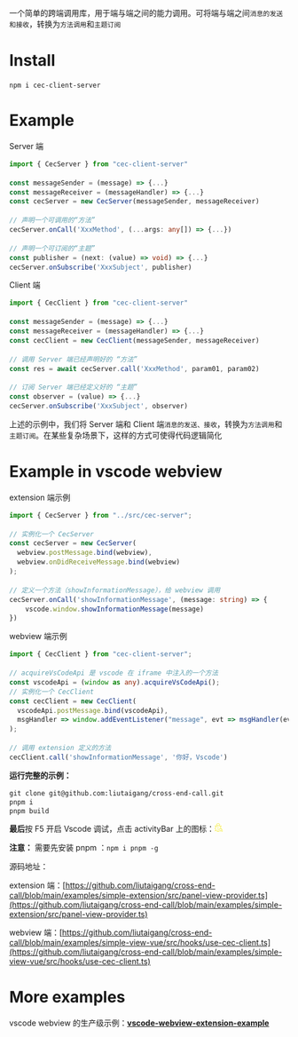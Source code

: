 一个简单的跨端调用库，用于端与端之间的能力调用。可将端与端之间`消息的发送和接收`，转换为`方法调用`和`主题订阅`

# Install

```
npm i cec-client-server
```

# Example

Server 端
```ts
import { CecServer } from "cec-client-server"

const messageSender = (message) => {...} 
const messageReceiver = (messageHandler) => {...}
const cecServer = new CecServer(messageSender, messageReceiver)

// 声明一个可调用的“方法”
cecServer.onCall('XxxMethod', (...args: any[]) => {...})

// 声明一个可订阅的“主题”
const publisher = (next: (value) => void) => {...}
cecServer.onSubscribe('XxxSubject', publisher)
```

Client 端
```ts
import { CecClient } from "cec-client-server"                                              
                                              
const messageSender = (message) => {...}
const messageReceiver = (messageHandler) => {...}
const cecClient = new CecClient(messageSender, messageReceiver)

// 调用 Server 端已经声明好的 “方法”
const res = await cecServer.call('XxxMethod', param01, param02)

// 订阅 Server 端已经定义好的 “主题”
const observer = (value) => {...}
cecServer.onSubscribe('XxxSubject', observer)
```

上述的示例中，我们将 Server 端和 Client 端`消息的发送、接收`，转换为`方法调用`和`主题订阅`。在某些复杂场景下，这样的方式可使得代码逻辑简化

# Example in vscode webview

extension 端示例

```ts
import { CecServer } from "../src/cec-server";

// 实例化一个 CecServer
const cecServer = new CecServer(
  webview.postMessage.bind(webview),
  webview.onDidReceiveMessage.bind(webview)
);

// 定义一个方法（showInformationMessage），给 webview 调用
cecServer.onCall('showInformationMessage', (message: string) => {
    vscode.window.showInformationMessage(message)
})
```

webview 端示例

```ts
import { CecClient } from "cec-client-server";

// acquireVsCodeApi 是 vscode 在 iframe 中注入的一个方法
const vscodeApi = (window as any).acquireVsCodeApi();
// 实例化一个 CecClient
const cecClient = new CecClient(
  vscodeApi.postMessage.bind(vscodeApi),
  msgHandler => window.addEventListener("message", evt => msgHandler(evt.data))
);

// 调用 extension 定义的方法
cecClient.call('showInformationMessage', '你好，Vscode')

```

**运行完整的示例：**

```shell
git clone git@github.com:liutaigang/cross-end-call.git
pnpm i
pnpm build
```

**最后**按 F5 开启 Vscode 调试，点击 activityBar 上的图标：<img src=https://raw.githubusercontent.com/liutaigang/cross-end-call/a15564f65713d58cdb8257d4e304312307eca08e/examples/simple-extension/assets/icon01.svg width=3% />

**注意：** 需要先安装 pnpm ：`npm i pnpm -g`

源码地址：

extension 端：[https://github.com/liutaigang/cross-end-call/blob/main/examples/simple-extension/src/panel-view-provider.ts](https://github.com/liutaigang/cross-end-call/blob/main/examples/simple-extension/src/panel-view-provider.ts)

webview 端：[https://github.com/liutaigang/cross-end-call/blob/main/examples/simple-view-vue/src/hooks/use-cec-client.ts](https://github.com/liutaigang/cross-end-call/blob/main/examples/simple-view-vue/src/hooks/use-cec-client.ts)

# More examples

vscode webview 的生产级示例：**[vscode-webview-extension-example](https://github.com/liutaigang/vscode-webview-extension-example)**

